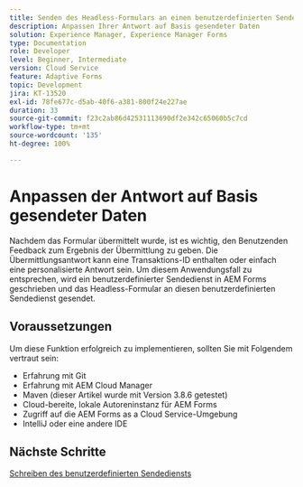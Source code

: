 ```yaml
---
title: Senden des Headless-Formulars an einen benutzerdefinierten Sendedienst
description: Anpassen Ihrer Antwort auf Basis gesendeter Daten
solution: Experience Manager, Experience Manager Forms
type: Documentation
role: Developer
level: Beginner, Intermediate
version: Cloud Service
feature: Adaptive Forms
topic: Development
jira: KT-13520
exl-id: 78fe677c-d5ab-40f6-a381-800f24e227ae
duration: 33
source-git-commit: f23c2ab86d42531113690df2e342c65060b5c7cd
workflow-type: tm+mt
source-wordcount: '135'
ht-degree: 100%

---
```


# Anpassen der Antwort auf Basis gesendeter Daten

Nachdem das Formular übermittelt wurde, ist es wichtig, den Benutzenden Feedback zum Ergebnis der Übermittlung zu geben. Die Übermittlungsantwort kann eine Transaktions-ID enthalten oder einfach eine personalisierte Antwort sein. Um diesem Anwendungsfall zu entsprechen, wird ein benutzerdefinierter Sendedienst in AEM Forms geschrieben und das Headless-Formular an diesen benutzerdefinierten Sendedienst gesendet.

## Voraussetzungen

Um diese Funktion erfolgreich zu implementieren, sollten Sie mit Folgendem vertraut sein:

* Erfahrung mit Git
* Erfahrung mit AEM Cloud Manager
* Maven (dieser Artikel wurde mit Version 3.8.6 getestet)
* Cloud-bereite, lokale Autoreninstanz für AEM Forms 
* Zugriff auf die AEM Forms as a Cloud Service-Umgebung
* IntelliJ oder eine andere IDE


## Nächste Schritte

[Schreiben des benutzerdefinierten Sendediensts](./custom-submit-service.md)
